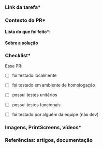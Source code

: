 <!--
Items marcados com (*) são obrigatórios
-->

### Link da tarefa*
<!-- 
[Título da tarefa]()
[Figma]()
-->

### Contexto do PR*
<!-- 
Use esse espaço para explicar brevemente aos revisores o que eles precisam saber para conseguir revisar o seu PR
-->

#### Lista do que foi feito*:
<!-- 
Exemplo:
- [ ] Adiciona o componente Button
- [ ] Atualiza a lib de cores
-->

#### Sobre a solução
<!--
Use esse espaço, caso necessário, para explicar o porquê de ter seguido com essa solução
-->

### Checklist*
Esse PR:
- [ ] foi testado localmente
- [ ] foi testado em ambiente de homologação
- [ ] possui testes unitários
- [ ] possui testes funcionais
- [ ] foi testado por alguém da equipe (não dev)


### Imagens, PrintScreens, vídeos*
<!--
Use esse espaço para colocar tudo o que possa ajudar a visualizar o que você fez
-->

### Referências: artigos, documentação
<!--
Se você precisou usar referências para conseguir chegar à solução,
compartilhe com os revisores.
-->
